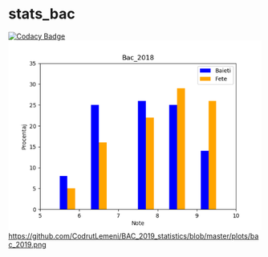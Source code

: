 # stats_bac
[![Codacy Badge](https://api.codacy.com/project/badge/Grade/2c79d425e7164fcea8b55ad076ecc3bb)](https://www.codacy.com/manual/CodrutLemeni/BAC_2019_statistics?utm_source=github.com&amp;utm_medium=referral&amp;utm_content=CodrutLemeni/BAC_2019_statistics&amp;utm_campaign=Badge_Grade)
![alt text](https://github.com/CodrutLemeni/BAC_2019_statistics/blob/master/plots/bac_2018.png)
https://github.com/CodrutLemeni/BAC_2019_statistics/blob/master/plots/bac_2019.png
